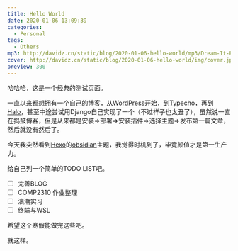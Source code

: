 ```yaml
---
title: Hello World
date: 2020-01-06 13:09:39
categories: 
  - Personal
tags:
  - Others
mp3: http://davidz.cn/static/blog/2020-01-06-hello-world/mp3/Dream-It-Possible.mp3
cover: http://davidz.cn/static/blog/2020-01-06-hello-world/img/cover.jpg
preview: 300
---
```


哈哈哈，这是一个经典的测试页面。

一直以来都想拥有一个自己的博客，从[WordPress](https://wordpress.org/)开始，到[Typecho](http://typecho.org/)，再到[Halo](https://halo.run/)，甚至中途尝试用Django自己实现了一个（不过样子也太丑了），虽然说一直在捣鼓博客，但是从来都是安装=>部署=>安装插件=>选择主题=>发布第一篇文章，然后就没有然后了。

今天我突然看到[Hexo](https://hexo.io/)的[obsidian](https://github.com/TriDiamond/hexo-theme-obsidian)主题，我觉得时机到了，毕竟颜值才是第一生产力。

给自己列一个简单的TODO LIST吧。

- [ ] 完善BLOG 
- [ ] COMP2310 作业整理
- [ ] 浪潮实习
- [ ] 终端与WSL

希望这个寒假能做完这些吧。

就这样。